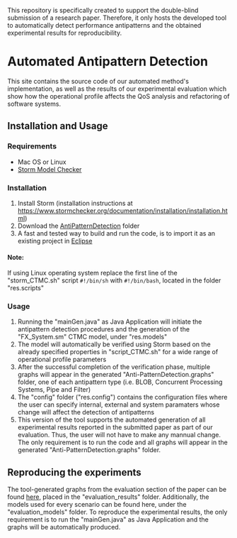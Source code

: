 This repository is specifically created to support the double-blind submission of a research paper. Therefore, it only hosts the developed tool to automatically detect performance antipatterns and the obtained experimental results for reproducibility. 

# Automated Antipattern Detection

This site contains the source code of our automated method's implementation, as well as the results of our experimental evaluation which show how the operational profile affects the QoS analysis and refactoring of software systems.

## Installation and Usage

### Requirements
* Mac OS or Linux
* [Storm Model Checker](https://www.stormchecker.org/)

### Installation
1. Install Storm (installation instructions at https://www.stormchecker.org/documentation/installation/installation.html)
2. Download the [AntiPatternDetection](https://github.com/Fase20/automated-antipattern-detection) folder
3. A fast and tested way to build and run the code, is to import it as an existing project in [Eclipse](https://www.eclipse.org/downloads/)

#### Note:
If using Linux operating system replace the first line of the "storm_CTMC.sh" script ```#!/bin/sh``` with ```#!/bin/bash```, located in the folder "res.scripts"

### Usage
1. Running the "mainGen.java" as Java Application will initiate the antipattern detection procedures and the generation of the "FX_System.sm" CTMC model, under "res.models" 
2. The model will automatically be verified using Storm based on the already specified properties in "script_CTMC.sh" for a wide range of operational profile parameters 
3. After the successful completion of the verification phase, multiple graphs will appear in the generated "Anti-PatternDetection.graphs" folder, one of each antipattern type (i.e. BLOB, Concurrent Processing Systems, Pipe and Filter) 
4. The "config" folder ("res.config") contains the configuration files where the user can specify internal, external and system paramaters whose change will affect the detection of antipatterns
5. This version of the tool supports the automated generation of all experimental results reported in the submitted paper as part of our evaluation. Thus, the user will not have to make any mannual change. The only requirement is to run the code and all graphs will appear in the generated "Anti-PatternDetection.graphs" folder.

## Reproducing the experiments
The tool-generated graphs from the evaluation section of the paper can be found [here](https://github.com/Fase20/automated-antipattern-detection/tree/master/evaluation_results), placed in the "evaluation_results" folder. Additionally, the models used for every scenario can be found here, under the "evaluation_models" folder. To reproduce the experimental results, the only requirement is to run the "mainGen.java" as Java Application and the graphs will be automatically produced.
